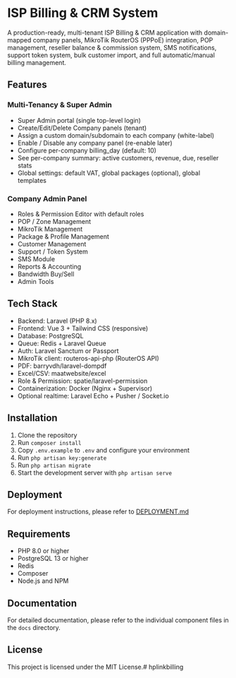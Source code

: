 # ISP Billing & CRM System

A production-ready, multi-tenant ISP Billing & CRM application with domain-mapped company panels, MikroTik RouterOS (PPPoE) integration, POP management, reseller balance & commission system, SMS notifications, support token system, bulk customer import, and full automatic/manual billing management.

## Features

### Multi-Tenancy & Super Admin
- Super Admin portal (single top-level login)
- Create/Edit/Delete Company panels (tenant)
- Assign a custom domain/subdomain to each company (white-label)
- Enable / Disable any company panel (re-enable later)
- Configure per-company billing_day (default: 10)
- See per-company summary: active customers, revenue, due, reseller stats
- Global settings: default VAT, global packages (optional), global templates

### Company Admin Panel
- Roles & Permission Editor with default roles
- POP / Zone Management
- MikroTik Management
- Package & Profile Management
- Customer Management
- Support / Token System
- SMS Module
- Reports & Accounting
- Bandwidth Buy/Sell
- Admin Tools

## Tech Stack
- Backend: Laravel (PHP 8.x)
- Frontend: Vue 3 + Tailwind CSS (responsive)
- Database: PostgreSQL
- Queue: Redis + Laravel Queue
- Auth: Laravel Sanctum or Passport
- MikroTik client: routeros-api-php (RouterOS API)
- PDF: barryvdh/laravel-dompdf
- Excel/CSV: maatwebsite/excel
- Role & Permission: spatie/laravel-permission
- Containerization: Docker (Nginx + Supervisor)
- Optional realtime: Laravel Echo + Pusher / Socket.io

## Installation

1. Clone the repository
2. Run `composer install`
3. Copy `.env.example` to `.env` and configure your environment
4. Run `php artisan key:generate`
5. Run `php artisan migrate`
6. Start the development server with `php artisan serve`

## Deployment

For deployment instructions, please refer to [DEPLOYMENT.md](DEPLOYMENT.md)

## Requirements
- PHP 8.0 or higher
- PostgreSQL 13 or higher
- Redis
- Composer
- Node.js and NPM

## Documentation
For detailed documentation, please refer to the individual component files in the `docs` directory.

## License
This project is licensed under the MIT License.# hplinkbilling
